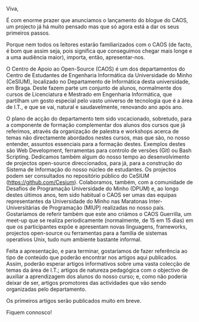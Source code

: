 Viva,

É com enorme prazer que anunciamos o lançamento do blogue do CAOS, um projecto já há muito pensado mas que só agora está a dar os seus primeiros passos.

Porque nem todos os leitores estarão familiarizados com o CAOS (de facto, é bom que assim seja, pois significa que conseguimos chegar mais longe e a uma audiência maior), importa, então, apresentar-nos.

O Centro de Apoio ao Open-Source (CAOS) é um dos departamentos do Centro de Estudantes de Engenharia Informática da Universidade do Minho (CeSIUM), localizado no Departamento de Informática desta universidade, em Braga. 
Deste fazem parte um conjunto de alunos, normalmente dos cursos de Licenciatura e Mestrado em Engenharia Informática, que partilham um gosto especial pelo vasto universo de tecnologia que é a área de I.T., e que se vai, natural e saudavelmente, renovando ano após ano.

O plano de acção do departamento tem sido vocacionado, sobretudo, para a componente de formação complementar dos alunos dos cursos que já referimos, através da organização de palestra e workshops acerca de temas não directamente abordados nestes cursos, mas que são, no nosso entender, assuntos essenciais para a formação destes. Exemplos destes são Web Development, ferramentas para controlo de versões (Git) ou Bash Scripting.
Dedicamos também algum do nosso tempo ao desenvolvimento de projectos open-source direccionados, para já, para a construção do Sistema de Informação do nosso núcleo de estudantes. Os projectos podem ser consultados no repositório público do CeSIUM (https://github.com/Cesium).
Colaboramos, também, com a comunidade de Desafios de Programação Universidade do Minho (DPUM) e, ao longo destes últimos anos, tem sido habitual o CAOS ser umas das equipas representantes da Universidade do Minho nas Maratonas Inter-Universitárias de Programação (MIUP) realizadas no nosso país.
Gostaríamos de referir também que este ano criámos o CAOS Guerrilla, um meet-up que se realiza periodicamente (normalmente, de 15 em 15 dias) em que os participantes expõe e apresentam novas linguagens, frameworks, projectos open-source ou ferramentas para a família de sistemas operativos Unix, tudo num ambiente bastante informal.

Feita a apresentação, e para terminar, gostaríamos de fazer referência ao tipo de conteúdo que poderão encontrar nos artigos aqui publicados.
Assim, poderão esperar artigos informativos sobre uma vasta colecção de temas da área de I.T.; artigos de natureza pedagógica com o objectivo de auxiliar a aprendizagem dos alunos do nosso curso; e, como não poderia deixar de ser, artigos promotores das actividades que vão sendo organizadas pelo departamento.

Os primeiros artigos serão publicados muito em breve.

Fiquem connosco!